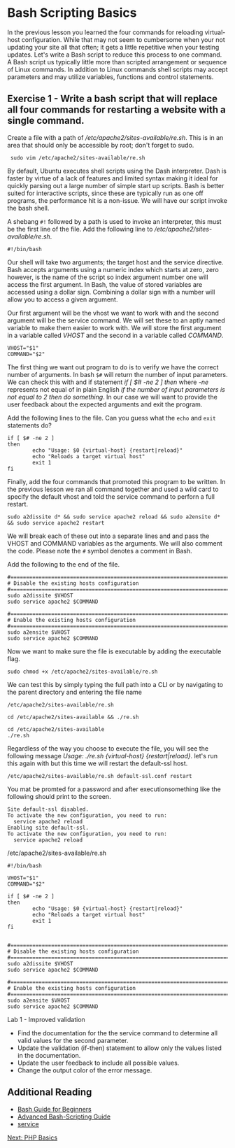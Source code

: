 # Bash Scripting Basics

In the previous lesson you learned the four commands for reloading virtual-host configuration. While that may not seem to cumbersome when your not updating your site all that often; it gets a little repetitive when your testing updates. Let's write a Bash script to reduce this process to one command. A Bash script us typically little more than scripted arrangement or sequence of Linux commands. In addition to Linux commands shell scripts may accept parameters and may utilize variables, functions and control statements.

## Exercise 1 - Write a bash script that will replace all four commands for restarting a website with a single command.

Create a file with a path of _/etc/apache2/sites-available/re.sh_. This is in an area that should only be accessible by root; don't forget to sudo.

````
 sudo vim /etc/apache2/sites-available/re.sh
````

By default, Ubuntu executes shell scripts using the Dash interpreter. Dash is faster by virtue of a lack of features and limited syntax making it ideal for quickly parsing out a large number of simple start up scripts. Bash is better suited for interactive scripts, since these are typically run as one off programs, the performance hit is a non-issue. We will have our script invoke the bash shell.

A shebang ````#!```` followed by a path is used to invoke an interpreter, this must be the first line of the file. Add the following line to _/etc/apache2/sites-available/re.sh_.

````
#!/bin/bash
````

Our shell will take two arguments; the target host and the service directive. Bash accepts arguments using a numeric index which starts at zero, zero however, is the name of the script so index argument number one will access the first argument. In Bash, the value of stored variables are accessed using a dollar sign. Combining a dollar sign with a number will allow you to access a given argument.

Our first argument will be the vhost we want to work with and the second argument will be the service command. We will set these to an aptly named variable to make them easier to work with. We will store the first argument in a variable called _VHOST_ and the second in a variable called _COMMAND_.
````
VHOST="$1"
COMMAND="$2"
````

The first thing we want out program to do is to verify we have the correct number of arguments. In bash ````$#```` will return the number of input parameters. We can check this with and if statement _if [ $# -ne 2 ] then_ where _-ne_ represents not equal of in plain English _if the number of input parameters is not equal to 2 then do something_. In our case we will want to provide the user feedback about the expected arguments and exit the program.

Add the following lines to the file. Can you guess what the ````echo```` and ````exit```` statements do?

````
if [ $# -ne 2 ]
then
        echo "Usage: $0 {virtual-host} {restart|reload}"
        echo "Reloads a target virtual host"
        exit 1
fi
````
Finally, add the four commands that promoted this program to be written. In the previous lesson we ran all command together and used a wild card to specify the default vhost and told the service command to perforn a full restart.
````
sudo a2dissite d* && sudo service apache2 reload && sudo a2ensite d* && sudo service apache2 restart
````

We will break each of these out into a separate lines and and pass the VHOST and COMMAND variables as the arguments. We will also comment the code. Please note the ````#```` symbol denotes a comment in Bash.

Add the following to the end of the file.

````
#=============================================================================
# Disable the existing hosts configuration
#=============================================================================
sudo a2dissite $VHOST
sudo service apache2 $COMMAND

#=============================================================================
# Enable the existing hosts configuration
#=============================================================================
sudo a2ensite $VHOST
sudo service apache2 $COMMAND
````

Now we want to make sure the file is executable by adding the executable flag.
````
sudo chmod +x /etc/apache2/sites-available/re.sh
````
We can test this by simply typing the full path into a CLI or by navigating to the parent directory and entering the file name
````
/etc/apache2/sites-available/re.sh

cd /etc/apache2/sites-available && ./re.sh

cd /etc/apache2/sites-available
./re.sh
````
Regardless of the way you choose to execute the file, you will see  the following message _Usage: ./re.sh {virtual-host} {restart|reload}_. let's run this again with but this time we will restart the default-ssl host.  

````
/etc/apache2/sites-available/re.sh default-ssl.conf restart
````

You mat be promted for a password and after executionsomething like the following should print to the screen.

````
Site default-ssl disabled.
To activate the new configuration, you need to run:
  service apache2 reload
Enabling site default-ssl.
To activate the new configuration, you need to run:
  service apache2 reload
````

/etc/apache2/sites-available/re.sh
````
#!/bin/bash

VHOST="$1"
COMMAND="$2"

if [ $# -ne 2 ]
then
        echo "Usage: $0 {virtual-host} {restart|reload}"
        echo "Reloads a target virtual host"
        exit 1
fi


#=============================================================================
# Disable the existing hosts configuration
#=============================================================================
sudo a2dissite $VHOST
sudo service apache2 $COMMAND

#=============================================================================
# Enable the existing hosts configuration
#=============================================================================
sudo a2ensite $VHOST
sudo service apache2 $COMMAND
````

Lab 1 - Improved validation
* Find the documentation for the the service command to determine all valid values for the second parameter.
* Update the validation (if-then) statement to allow only the values listed in the documentation.
* Update the user feedback to include all possible values.
* Change the output color of the error message.

## Additional Reading
* [Bash Guide for Beginners](http://www.tldp.org/LDP/Bash-Beginners-Guide/Bash-Beginners-Guide.pdf)
* [Advanced Bash-Scripting Guide](http://www.tldp.org/LDP/abs/abs-guide.pdf)
* [service](http://manpages.ubuntu.com/manpages/precise/man8/service.8.html)

[Next: PHP Basics](07-PHPBasics.md)
